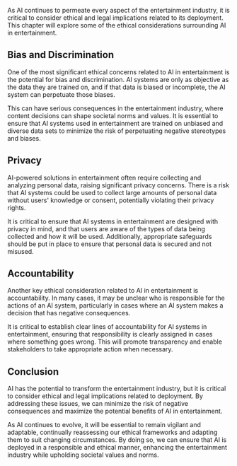 
As AI continues to permeate every aspect of the entertainment industry, it is critical to consider ethical and legal implications related to its deployment. This chapter will explore some of the ethical considerations surrounding AI in entertainment.

Bias and Discrimination
-----------------------

One of the most significant ethical concerns related to AI in entertainment is the potential for bias and discrimination. AI systems are only as objective as the data they are trained on, and if that data is biased or incomplete, the AI system can perpetuate those biases.

This can have serious consequences in the entertainment industry, where content decisions can shape societal norms and values. It is essential to ensure that AI systems used in entertainment are trained on unbiased and diverse data sets to minimize the risk of perpetuating negative stereotypes and biases.

Privacy
-------

AI-powered solutions in entertainment often require collecting and analyzing personal data, raising significant privacy concerns. There is a risk that AI systems could be used to collect large amounts of personal data without users' knowledge or consent, potentially violating their privacy rights.

It is critical to ensure that AI systems in entertainment are designed with privacy in mind, and that users are aware of the types of data being collected and how it will be used. Additionally, appropriate safeguards should be put in place to ensure that personal data is secured and not misused.

Accountability
--------------

Another key ethical consideration related to AI in entertainment is accountability. In many cases, it may be unclear who is responsible for the actions of an AI system, particularly in cases where an AI system makes a decision that has negative consequences.

It is critical to establish clear lines of accountability for AI systems in entertainment, ensuring that responsibility is clearly assigned in cases where something goes wrong. This will promote transparency and enable stakeholders to take appropriate action when necessary.

Conclusion
----------

AI has the potential to transform the entertainment industry, but it is critical to consider ethical and legal implications related to deployment. By addressing these issues, we can minimize the risk of negative consequences and maximize the potential benefits of AI in entertainment.

As AI continues to evolve, it will be essential to remain vigilant and adaptable, continually reassessing our ethical frameworks and adapting them to suit changing circumstances. By doing so, we can ensure that AI is deployed in a responsible and ethical manner, enhancing the entertainment industry while upholding societal values and norms.

